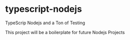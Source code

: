# typescript-nodejs
TypeScrip Nodejs and a Ton of Testing

This project will be a boilerplate for future Nodejs Projects
